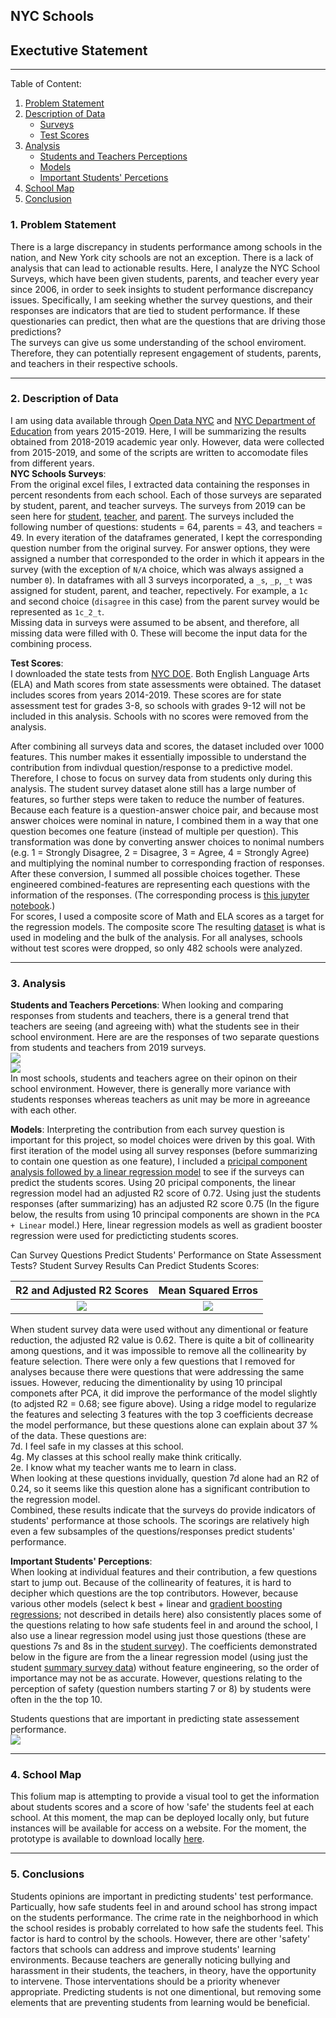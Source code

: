 ## NYC Schools

## Exectutive Statement

---
Table of Content:
1. [Problem Statement](#problem)
2. [Description of Data](#data)
    * [Surveys](#survey)
    * [Test Scores](#test)
3. [Analysis](#analysis)
    * [Students and Teachers Perceptions](#svst)
    * [Models](#models)
    * [Important Students' Percetions](#student)
4. [School Map](#map)
5. [Conclusion](#conclusion)


<a id = problem> </a>
### 1. Problem Statement  
There is a large discrepancy in students performance among schools in the nation, and New York city schools are not an exception. There is a lack of analysis that can lead to actionable results. Here, I analyze the NYC School Surveys, which have been given students, parents, and teacher every year since 2006, in order to seek insights to student performance discrepancy issues. Specifically, I am seeking whether the survey questions, and their responses are indicators that are tied to student performance. If these questionaries can predict, then what are the questions that are driving those predictions?   
The surveys can give us some understanding of the school enviroment. Therefore, they can potentially represent engagement of students, parents, and teachers in their respective schools.   

---
<a id = data> </a>
### 2. Description of Data
I am using data available through [Open Data NYC](https://opendata.cityofnewyork.us) and [NYC Department of Education](https://infohub.nyced.org/reports/school-quality/nyc-school-survey) from years 2015-2019. Here, I will be summarizing the results obtained from 2018-2019 academic year only. However, data were collected from 2015-2019, and some of the scripts are written to accomodate files from different years.  
<a id = survey> </a>
**NYC Schools Surveys**:  
From the original excel files, I extracted data containing the responses in percent resondents from each school. Each of those surveys are separated by student, parent, and teacher surveys. The surveys from 2019 can be seen here for [student](./assets/student-survey_2019.pdf), [teacher](./assets/teacher-survey_2019.xlsx), and [parent](./assets/parent-survey_2019.pdf). The surveys included the following number of questions: students = 64, parents = 43, and teachers = 49. In every iteration of the dataframes generated, I kept the corresponding question number from the original survey. For answer options, they were assigned a number that corresponded to the order in which it appears in the survey (with the exception of `N/A` choice, which was always assigned a number `0`). In dataframes with all 3 surveys incorporated, a `_s`, `_p`, `_t` was assigned for student, parent, and teacher, repectively. For example, a `1c` and second choice (`disagree` in this case) from the parent survey would be represented as `1c_2_t`.  
Missing data in surveys were assumed to be absent, and therefore, all missing data were filled with 0. These will become the input data for the combining process.  

<a id = test> </a>
**Test Scores**:  
I downloaded the state tests from [NYC DOE](https://infohub.nyced.org/reports/school-quality/nyc-school-survey). Both English Language Arts (ELA) and Math scores from state assessments were obtained. The dataset includes scores from years 2014-2019. These scores are for state assessment test for grades 3-8, so schools with grades 9-12 will not be included in this analysis. Schools with no scores were removed from the analysis.  

After combining all surveys data and scores, the dataset included over 1000 features. This number makes it essentially impossible to understand the contribution from indivdual question/response to a predictive model. Therefore, I chose to focus on survey data from students only during this analysis. The student survey dataset alone still has a large number of features, so further steps were taken to reduce the number of features. Because each feature is a question-answer choice pair, and because most answer choices were nominal in nature, I combined them in a way that one question becomes one feature (instead of multiple per question). This transformation was done by converting answer choices to nonimal numbers (e.g. 1 = Strongly Disagree, 2 = Disagree, 3 = Agree, 4 = Strongly Agree) and multiplying the nominal number to corresponding fraction of responses. After these conversion, I summed all possible choices together. These engineered combined-features are representing each questions with the information of the responses. (The corresponding process is [this jupyter notebook](./code/5_summarize_data.ipynb).)  
For scores, I used a composite score of Math and ELA scores as a target for the regression models. The composite score
The resulting [dataset](./data/summary_student.csv) is what is used in modeling and the bulk of the analysis. For all analyses, schools without test scores were dropped, so only 482 schools were analyzed.

---
<a id =analysis> </a>
### 3. Analysis
<a id =svst> </a>
**Students and Teachers Percetions**:
When looking and comparing responses from students and teachers, there is a general trend that teachers are seeing (and agreeing with) what the students see in their school environment. Here are are the responses of two separate questions from students and teachers from 2019 surveys.   
![](./assets/discipline_student_teacher.png)  
![](./assets/disability_inclusion_student_teacher.png)  
In most schools, students and teachers agree on their opinon on their school environment. However, there is generally more variance with students responses whereas teachers as unit may be more in agreeance with each other.  

<a id=models></a>
**Models**:
Interpreting the contribution from each survey question is important for this project, so model choices were driven by this goal. With first iteration of the model using all survey responses (before summarizing to contain one question as one feature), I included a [pricipal component analysis followed by a linear regression model](./code/7_pca_linear_reg.ipynb) to see if the surveys can predict the students scores. Using 20 pricipal components, the linear regression model had an adjusted R2 score of 0.72. Using just the students responses (after summarizing) has an adjusted R2 score 0.75 (In the figure below, the results from using 10 principal components are shown in the `PCA + Linear` model.)
Here, linear regression models as well as gradient booster regression were used for predicticting students scores.

Can Survey Questions Predict Students' Performance on State Assessment Tests? Student Survey Results Can Predict Students Scores:

 R2 and Adjusted R2 Scores            | Mean Squared Erros
:-------------------------:|:-------------------------:
![](./assets/reduced_models_r2_scores.png)  |  ![](./assets/reduced_models_mse.png)

When student survey data were used without any dimentional or feature reduction, the adjusted R2 value is 0.62. There is quite a bit of collinearity among questions, and it was impossible to remove all the collinearity by feature selection. There were only a few questions that I removed for analyses because there were questions that were addressing the same issues. However, reducing the dimentionality by using 10 principal componets after PCA, it did improve the performance of the model slightly (to adjsted R2 = 0.68; see figure above). Using a ridge model to regularize the features and selecting 3 features with the top 3 coefficients decrease the model performance, but these questions alone can explain about 37 % of the data. These questions are:  
7d. I feel safe in my classes at this school.  
4g. My classes at this school really make think critically.  
2e. I know what my teacher wants me to learn in class.  
When looking at these questions invidually, question 7d alone had an R2 of 0.24, so it seems like this question alone has a significant contribution to the regression model.  
Combined, these results indicate that the surveys do provide indicators of students' performance at those schools. The scorings are relatively high even a few subsamples of the questions/responses predict students' performance.

<a id=student></a>
**Important Students' Perceptions**:  
When looking at individual features and their contribution, a few questions start to jump out. Because of the collinearity of features, it is hard to decipher which questions are the top contributors. However, because various other models (select k best + linear and [gradient boosting regressions](./code/9_gradient_boosting.ipynb); not described in details here) also consistently places some of the questions relating to how safe students feel in and around the school, I also use a linear regression model using just those questions (these are questions 7s and 8s in the [student survey](./assets/student-survey_2019.pdf)). The coefficients demonstrated below in the figure are from the a linear regression model (using just the student [summary survey data](./data/summary_student.csv)) without feature engineering, so the order of importance may not be as accurate. However, questions relating to the perception of safety (question numbers starting 7 or 8) by students were often in the the top 10.

Students questions that are important in predicting state assessement performance.  
![](./assets/top10_important_questions.png)

---
<a id=map></a>
### 4. School Map  
This folium map is attempting to provide a visual tool to get the information about students scores and a score of how 'safe' the students feel at each school. At this moment, the map can be deployed locally only, but future instances will be available for access on a website. For the moment, the prototype is available to download locally [here](./assets/schools_map.html).

---
<a id=conclusion></a>
### 5. Conclusions
Students opinions are important in predicting students' test performance. Particually, how safe students feel in and around school has strong impact on the students performance. The crime rate in the neighborhood in which the school resides is probably correlated to how safe the students feel. This factor is hard to control by the schools. However, there are other 'safety' factors that schools can address and improve students' learning environments. Because teachers are generally noticing bullying and harassment in their students, the teachers, in theory, have the opportunity to intervene. Those interventations should be a priority whenever appropriate. Predicting students is not one dimentional, but removing some elements that are preventing students from learning would be beneficial.
